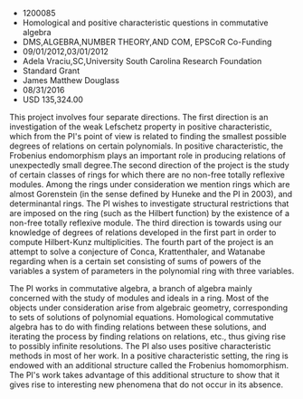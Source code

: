 
* 1200085
* Homological and positive characteristic questions in commutative algebra
* DMS,ALGEBRA,NUMBER THEORY,AND COM, EPSCoR Co-Funding
* 09/01/2012,03/01/2012
* Adela Vraciu,SC,University South Carolina Research Foundation
* Standard Grant
* James Matthew Douglass
* 08/31/2016
* USD 135,324.00

This project involves four separate directions. The first direction is an
investigation of the weak Lefschetz property in positive characteristic, which
from the PI's point of view is related to finding the smallest possible degrees
of relations on certain polynomials. In positive characteristic, the Frobenius
endomorphism plays an important role in producing relations of unexpectedly
small degree.The second direction of the project is the study of certain classes
of rings for which there are no non-free totally reflexive modules. Among the
rings under consideration we mention rings which are almost Gorenstein (in the
sense defined by Huneke and the PI in 2003), and determinantal rings. The PI
wishes to investigate structural restrictions that are imposed on the ring (such
as the Hilbert function) by the existence of a non-free totally reflexive
module. The third direction is towards using our knowledge of degrees of
relations developed in the first part in order to compute Hilbert-Kunz
multiplicities. The fourth part of the project is an attempt to solve a
conjecture of Conca, Krattenthaler, and Watanabe regarding when is a certain set
consisting of sums of powers of the variables a system of parameters in the
polynomial ring with three variables.

The PI works in commutative algebra, a branch of algebra mainly concerned with
the study of modules and ideals in a ring. Most of the objects under
consideration arise from algebraic geometry, corresponding to sets of solutions
of polynomial equations. Homological commutative algebra has to do with finding
relations between these solutions, and iterating the process by finding
relations on relations, etc., thus giving rise to possibly infinite resolutions.
The PI also uses positive characteristic methods in most of her work. In a
positive characteristic setting, the ring is endowed with an additional
structure called the Frobenius homomorphism. The PI's work takes advantage of
this additional structure to show that it gives rise to interesting new
phenomena that do not occur in its absence.
